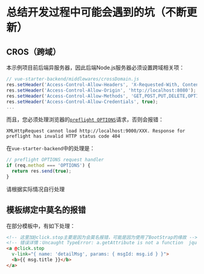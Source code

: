 # 总结开发过程中可能会遇到的坑（不断更新）

## CROS（跨域）
本示例项目前后端异服务器，因此后端Node.js服务器必须设置跨域相关项：
```javascript
// vue-starter-backend/middlewares/crossDomain.js
res.setHeader('Access-Control-Allow-Headers', 'X-Requested-With, Content-Type');
res.setHeader('Access-Control-Allow-Origin', 'http://localhost:8080');
res.setHeader('Access-Control-Allow-Methods', 'GET,POST,PUT,DELETE,OPTIONS');
res.setHeader('Access-Control-Allow-Credentials', true);
...
```
而且，您必须处理浏览器的[`preflight OPTIONS`](https://developer.mozilla.org/en-US/docs/Web/HTTP/Access_control_CORS)请求，否则会报错：
```
XMLHttpRequest cannot load http://localhost:9000/XXX. Response for preflight has invalid HTTP status code 404
```
在`vue-starter-backend`中的处理是：
```javascript
// preflight OPTIONS request handler
if (req.method === 'OPTIONS') {
  return res.send(true);
}
```
请根据实际情况自行处理

## 模板绑定中莫名的报错
在部分模板中，有如下处理：
```html
<!-- 这里加@click.stop主要是因为会莫名报错，可能是因为使用了BootStrap的缘故 -->
<!-- 错误详情：Uncaught TypeError: a.getAttribute is not a function  jquery.min.js:2-->
<a @click.stop
  v-link="{ name: 'detailMsg', params: { msgId: msg.id } }">
  <b>{{ msg.title }}</b>
</a>
```
